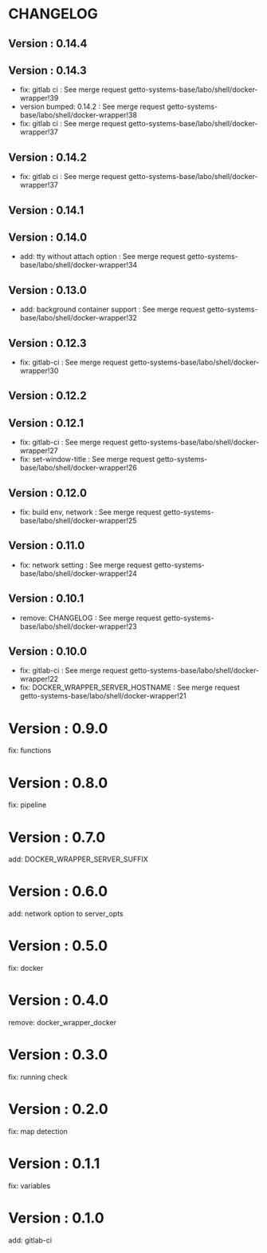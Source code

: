 # CHANGELOG

## Version : 0.14.4



## Version : 0.14.3

- fix: gitlab ci : See merge request getto-systems-base/labo/shell/docker-wrapper!39
- version bumped: 0.14.2 : See merge request getto-systems-base/labo/shell/docker-wrapper!38
- fix: gitlab ci : See merge request getto-systems-base/labo/shell/docker-wrapper!37


## Version : 0.14.2

- fix: gitlab ci : See merge request getto-systems-base/labo/shell/docker-wrapper!37


## Version : 0.14.1



## Version : 0.14.0

- add: tty without attach option : See merge request getto-systems-base/labo/shell/docker-wrapper!34


## Version : 0.13.0

- add: background container support : See merge request getto-systems-base/labo/shell/docker-wrapper!32


## Version : 0.12.3

- fix: gitlab-ci : See merge request getto-systems-base/labo/shell/docker-wrapper!30


## Version : 0.12.2



## Version : 0.12.1

- fix: gitlab-ci : See merge request getto-systems-base/labo/shell/docker-wrapper!27
- fix: set-window-title : See merge request getto-systems-base/labo/shell/docker-wrapper!26


## Version : 0.12.0

- fix: build env, network : See merge request getto-systems-base/labo/shell/docker-wrapper!25


## Version : 0.11.0

- fix: network setting : See merge request getto-systems-base/labo/shell/docker-wrapper!24


## Version : 0.10.1

- remove: CHANGELOG : See merge request getto-systems-base/labo/shell/docker-wrapper!23


## Version : 0.10.0

- fix: gitlab-ci : See merge request getto-systems-base/labo/shell/docker-wrapper!22
- fix: DOCKER_WRAPPER_SERVER_HOSTNAME : See merge request getto-systems-base/labo/shell/docker-wrapper!21

# Version : 0.9.0

fix: functions

# Version : 0.8.0

fix: pipeline

# Version : 0.7.0

add: DOCKER_WRAPPER_SERVER_SUFFIX

# Version : 0.6.0

add: network option to server_opts

# Version : 0.5.0

fix: docker

# Version : 0.4.0

remove: docker_wrapper_docker

# Version : 0.3.0

fix: running check

# Version : 0.2.0

fix: map detection

# Version : 0.1.1

fix: variables

# Version : 0.1.0

add: gitlab-ci

